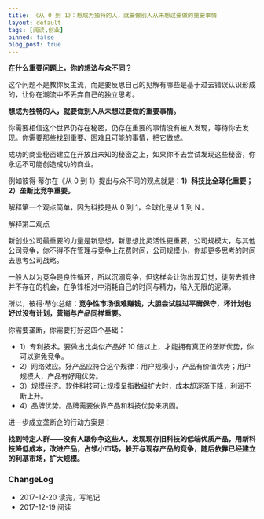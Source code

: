 ```yaml
---
title: 《从 0 到 1》：想成为独特的人，就要做别人从未想过要做的重要事情
layout: default
tags: [阅读,创业]
pinned: false
blog_post: true
---
```



**在什么重要问题上，你的想法与众不同？**

这个问题不是教你反主流，而是要反思自己的见解有哪些是基于过去错误认识形成的，让你在潮流中不丢弃自己的独立思考。

**想成为独特的人，就要做别人从未想过要做的重要事情。**

你需要相信这个世界仍存在秘密，仍存在重要的事情没有被人发现，等待你去发现。你需要那些找到重要、困难且可能的事情，把它做成。

成功的商业秘密建立在开放且未知的秘密之上，如果你不去尝试发现这些秘密，你永远不可能创造成功的商业。

例如彼得·蒂尔在《从 0 到 1》提出与众不同的观点就是：**1）科技比全球化重要；2）垄断比竞争重要。**

解释第一个观点简单，因为科技是从 0 到 1，全球化是从 1 到 N 。

解释第二观点

新创业公司最重要的力量是新思想，新思想比灵活性更重要，公司规模大，与其他公司竞争，你不得不在管理与竞争上花费时间，公司规模小，你却更多思考的时间去思考公司战略。

一般人以为竞争是良性循环，所以沉溺竞争，但这样会让你出现幻觉，徒劳去抓住并不存在的机会，在争锋相对中消耗自己的时间与精力，陷入无限的泥潭。

所以，彼得·蒂尔总结：**竞争性市场很难赚钱，大胆尝试胜过平庸保守，坏计划也好过没有计划，营销与产品同样重要。**

你需要垄断，你需要打好这四个基础：

* 1）专利技术。要做出比类似产品好 10 倍以上，才能拥有真正的垄断优势，你可以避免竞争。
* 2）网络效应。好产品应符合这个规律：用户规模小，产品有价值优势；用户规模大，产品有好用优势。
* 3）规模经济。软件科技可让规模呈指数级扩大时，成本却逐渐下降，利润不断上升。
* 4）品牌优势。品牌需要依靠产品和科技优势来巩固。

进一步成立垄断企的行动方案是：

**找到特定人群——没有人跟你争这些人，发现现存旧科技的低端优质产品，用新科技降低成本，改进产品，占领小市场，躲开与现存产品的竞争，随后依靠已经建立的利基市场，扩大规模。**

### ChangeLog

- 2017-12-20 读完，写笔记
- 2017-12-19 阅读


